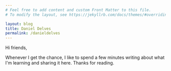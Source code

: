 ```yaml
---
# Feel free to add content and custom Front Matter to this file.
# To modify the layout, see https://jekyllrb.com/docs/themes/#overriding-theme-defaults

layout: blog
title: Daniel Delves
permalink: /danieldelves
---
```


Hi friends,

Whenever I get the chance, I like to spend a few minutes writing about what I'm learning and sharing it here. Thanks for reading.
